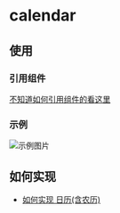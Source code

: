# calendar

## 使用
### 引用组件

[不知道如何引用组件的看这里](/README.md)

### 示例

![示例图片](https://mmbiz.qpic.cn/mmbiz_png/xoIzuYKVBOzdDhYL6TZ4mwQaktJfibMD0EvarZaTaviaPian4eONaialQLBwlaCibOOZSicGjbALrUGhHCgUSwo0SY5g/0?wx_fmt=png)

## 如何实现

- [如何实现 日历(含农历)](https://github.com/angxuejian/how-to-achieve/blob/main/docs/HTA-1-201210.md)
